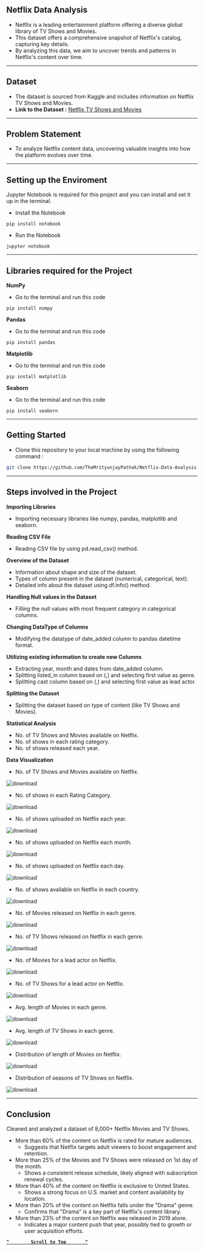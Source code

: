 ## Netflix Data Analysis
- Netflix is a leading entertainment platform offering a diverse global library of TV Shows and Movies.
- This dataset offers a comprehensive snapshot of Netflix's catalog, capturing key details.
- By analyzing this data, we aim to uncover trends and patterns in Netflix's content over time.

<hr>

## Dataset
- The dataset is sourced from Kaggle and includes information on Netflix TV Shows and Movies.
- **Link to the Dataset :** [Netflix TV Shows and Movies](https://www.kaggle.com/datasets/shivamb/netflix-shows)

<hr>

## Problem Statement
- To analyze Netflix content data, uncovering valuable insights into how the platform evolves over time.

<hr>

## Setting up the Enviroment
Jupyter Notebook is required for this project and you can install and set it up in the terminal.
- Install the Notebook
```
pip install notebook
```
- Run the Notebook
```
jupyter notebook
```

<hr>

## Libraries required for the Project
**NumPy**
- Go to the terminal and run this code
```
pip install numpy
```
**Pandas**
- Go to the terminal and run this code
```
pip install pandas
```
**Matplotlib**
- Go to the terminal and run this code
```
pip install matplotlib
```
**Seaborn**
- Go to the terminal and run this code
```
pip install seaborn
```

<hr>

## Getting Started
- Clone this repository to your local machine by using the following command :
```bash
git clone https://github.com/TheMrityunjayPathak/Netflix-Data-Analysis.git
```

<hr>

## Steps involved in the Project

**Importing Libraries**
- Importing necessary libraries like numpy, pandas, matplotlib and seaborn.

**Reading CSV File**
- Reading CSV file by using pd.read_csv() method.

**Overview of the Dataset**
- Information about shape and size of the dataset.
- Types of column present in the dataset (numerical, categorical, text).
- Detailed info about the dataset using df.info() method.

**Handling Null values in the Dataset**
- Filling the null values with most frequent category in categorical columns.

**Changing DataType of Columns**
- Modifying the datatype of date_added column to pandas datetime format.

**Utilizing existing information to create new Columns**
- Extracting year, month and dates from date_added column.
- Splitting listed_in column based on (,) and selecting first value as genre.
- Splitting cast column based on (,) and selecting first value as lead actor.

**Splitting the Dataset**
- Splitting the dataset based on type of content (like TV Shows and Movies).

**Statistical Analysis**
- No. of TV Shows and Movies available on Netflix.
- No. of shows in each rating category.
- No. of shows released each year.

**Data Visualization**

- No. of TV Shows and Movies available on Netflix.

![download](https://github.com/user-attachments/assets/bd749a85-b52a-49de-98a5-61ac9fc2678b)

- No. of shows in each Rating Category.

![download](https://github.com/user-attachments/assets/af7869ce-4503-4c6f-9307-a5d448d59d6e)

- No. of shows uploaded on Netflix each year.

![download](https://github.com/user-attachments/assets/a93dd5a9-5381-427c-bef6-87ec41f582b9)

- No. of shows uploaded on Netflix each month.
    
![download](https://github.com/user-attachments/assets/d5f496e6-bb1f-46d0-b647-9131e1d8cb5b)

- No. of shows uploaded on Netflix each day.

![download](https://github.com/user-attachments/assets/8b142693-562d-4c12-b0de-445f69c4a2bf)

- No. of shows available on Netflix in each country.

![download](https://github.com/user-attachments/assets/b3ce1496-cda4-465e-ab1f-26058deb26ca)

- No. of Movies released on Netflix in each genre.

![download](https://github.com/user-attachments/assets/26806eff-d947-4ac6-88d7-43ab4bdf2871)

- No. of TV Shows released on Netflix in each genre.

![download](https://github.com/user-attachments/assets/79a17db7-372e-46ee-bf6f-23e500f7e342)

- No. of Movies for a lead actor on Netflix.

![download](https://github.com/user-attachments/assets/0debdf45-76ce-4701-a719-67b9427cdb97)

- No. of TV Shows for a lead actor on Netflix.
    
![download](https://github.com/user-attachments/assets/8980ee12-992a-450b-b386-48d161e1f841)

- Avg. length of Movies in each genre.

![download](https://github.com/user-attachments/assets/978e7431-0722-4ff3-80bf-2db9354ddb62)

- Avg. length of TV Shows in each genre.

![download](https://github.com/user-attachments/assets/92cf645f-c077-41eb-a3ce-32a2b6c6270c)

- Distribution of length of Movies on Netflix.

![download](https://github.com/user-attachments/assets/d6d66d67-6b74-4c42-9849-5f9c43545507)

- Distribution of seasons of TV Shows on Netflix.

![download](https://github.com/user-attachments/assets/f1008cc9-942c-45de-ac43-9bd2ec078e03)

<hr>

## Conclusion
Cleaned and analyzed a dataset of 8,000+ Netflix Movies and TV Shows.
- More than 60% of the content on Netflix is rated for mature audiences.
    - Suggests that Netflix targets adult viewers to boost engagement and retention.
- More than 25% of the Movies and TV Shows were released on 1st day of the month.
    - Shows a consistent release schedule, likely aligned with subscription renewal cycles.
- More than 40% of the content on Netflix is exclusive to United States.
    - Shows a strong focus on U.S. market and content availability by location.
- More than 20% of the content on Netflix falls under the "Drama" genre.
    - Confirms that "Drama" is a key part of Netflix's content library.
- More than 23% of the content on Netflix was released in 2019 alone.
    - Indicates a major content push that year, possibly tied to growth or user acquisition efforts.

<div align='left'>
  
**[`^        Scroll to Top       ^`](#netflix-data-analysis)**

</div>

